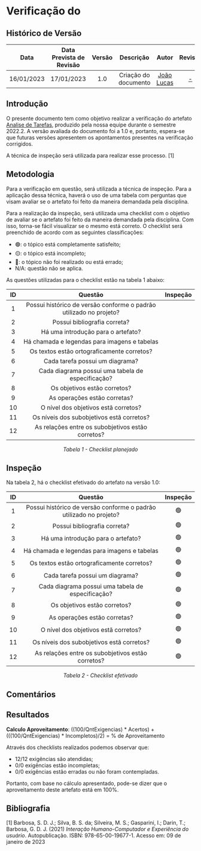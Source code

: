 # Verificação do 
## <a>Histórico de Versão</a>
|    Data    | Data Prevista de Revisão | Versão |      Descrição       |                   Autor                    |         Revisor          |
| :--------: | :----------------------: | :----: | :------------------: | :----------------------------------------: | :----------------------: |
| 16/01/2023 |        17/01/2023        |  1.0   | Criação do documento | [João Lucas](https://github.com/HacKairos) | [-](https://github.com/) |

## <a>Introdução</a>
O presente documento tem como objetivo realizar a verificação do artefato [Analise de Tarefas](../../Tarefas/Analise.md), produzido pela nossa equipe durante o semestre 2022.2. A versão avaliada do documento foi a 1.0 e, portanto, espera-se que futuras versões apresentem os apontamentos presentes na verificação corrigidos.

A técnica de inspeção será utilizada para realizar esse processo. [1]

## <a>Metodologia</a>
Para a verificação em questão, será utilizada a técnica de inspeção. Para a aplicação dessa técnica, haverá o uso de uma tabela com perguntas que visam avaliar se o artefato foi feito da maneira demandada pela disciplina.

Para a realização da inspeção, será utilizada uma checklist com o objetivo de avaliar se o artefato foi feito da maneira demandada pela disciplina. Com isso, torna-se fácil visualizar se o mesmo está correto. O checklist será preenchido de acordo com as seguintes classificações:

* 🟢: o tópico está completamente satisfeito;
* 🟡: o tópico está incompleto;
* 🔴: o tópico não foi realizado ou está errado;
* N/A: questão não se aplica.

As questões utilizadas para o checklist estão na tabela 1 abaixo:

<center>

|  ID   |                              Questão                               | Inspeção |
| :---: | :----------------------------------------------------------------: | :------: |
|   1   | Possui histórico de versão conforme o padrão utilizado no projeto? |          |
|   2   |                    Possui bibliografia correta?                    |          |
|   3   |                 Há uma introdução para o artefato?                 |          |
|   4   |            Há chamada e legendas para imagens e tabelas            |          |
|   5   |             Os textos estão ortograficamente corretos?             |          |
|   6   |                  Cada tarefa possui um diagrama?                   |          |
|   7   |         Cada diagrama possui uma tabela de especificação?          |          |
|   8   |                    Os objetivos estão corretos?                    |          |
|   9   |                    As operações estão corretas?                    |          |
|  10   |                O nível dos objetivos estã corretos?                |          |
|  11   |             Os níveis dos subobjetivos estã corretos?              |          |
|  12   |         As relações entre os subobjetivos estão corretos?          |          |

  
*Tabela 1 - Checklist planejado*

</center>

## <a>Inspeção</a>

Na tabela 2, há o checklist efetivado do artefato na versão 1.0:

<center>

|  ID   |                              Questão                               | Inspeção |
| :---: | :----------------------------------------------------------------: | :------: |
|   1   | Possui histórico de versão conforme o padrão utilizado no projeto? |    🟢     |
|   2   |                    Possui bibliografia correta?                    |    🟢     |
|   3   |                 Há uma introdução para o artefato?                 |    🟢     |
|   4   |            Há chamada e legendas para imagens e tabelas            |    🟢     |
|   5   |             Os textos estão ortograficamente corretos?             |    🟢     |
|   6   |                  Cada tarefa possui um diagrama?                   |    🟢     |
|   7   |         Cada diagrama possui uma tabela de especificação?          |    🟢     |
|   8   |                    Os objetivos estão corretos?                    |    🟢     |
|   9   |                    As operações estão corretas?                    |    🟢     |
|  10   |                O nível dos objetivos estã corretos?                |    🟢     |
|  11   |             Os níveis dos subobjetivos estã corretos?              |    🟢     |
|  12   |         As relações entre os subobjetivos estão corretos?          |    🟢     |


  
*Tabela 2 - Checklist efetivado*

</center>

## <a>Comentários</a>


## <a>Resultados</a>
<a>**Calculo Aproveitamento**</a>: ((100/QntExigencias) * Acertos) + (((100/QntExigencias) * Incompletos)/2) = % de Aproveitamento

Através dos checklists realizados podemos observar que:

* 12/12 exigências são atendidas;
* 0/0 exigências estão incompletas;
* 0/0 exigências estão erradas ou não foram contempladas.

Portanto, com base no cálculo apresentado, pode-se dizer que o aproveitamento deste artefato está em 100%.

## <a>Bibliografia</a>

[1] Barbosa, S. D. J.; Silva, B. S. da; Silveira, M. S.; Gasparini, I.; Darin, T.; Barbosa, G. D. J. (2021) _Interação Humano-Computador e Experiência do usuário_. Autopublicação. ISBN: 978-65-00-19677-1. Acesso em: 09 de janeiro de 2023